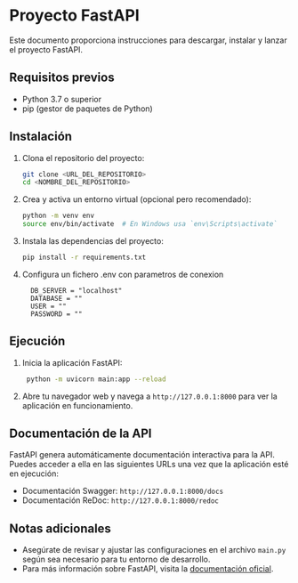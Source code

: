 # Proyecto FastAPI

Este documento proporciona instrucciones para descargar, instalar y lanzar el proyecto FastAPI.

## Requisitos previos

- Python 3.7 o superior
- pip (gestor de paquetes de Python)

## Instalación

1. Clona el repositorio del proyecto:
    ```bash
    git clone <URL_DEL_REPOSITORIO>
    cd <NOMBRE_DEL_REPOSITORIO>
    ```

2. Crea y activa un entorno virtual (opcional pero recomendado):
    ```bash
    python -m venv env
    source env/bin/activate  # En Windows usa `env\Scripts\activate`
    ```

3. Instala las dependencias del proyecto:
    ```bash
    pip install -r requirements.txt
    ```

4. Configura un fichero .env con parametros de conexion
      ```
        DB_SERVER = "localhost"
        DATABASE = ""
        USER = ""
        PASSWORD = "" 
    ```
   

## Ejecución

1. Inicia la aplicación FastAPI:
    ```bash
     python -m uvicorn main:app --reload
    ```

2. Abre tu navegador web y navega a `http://127.0.0.1:8000` para ver la aplicación en funcionamiento.

## Documentación de la API

FastAPI genera automáticamente documentación interactiva para la API. Puedes acceder a ella en las siguientes URLs una vez que la aplicación esté en ejecución:

- Documentación Swagger: `http://127.0.0.1:8000/docs`
- Documentación ReDoc: `http://127.0.0.1:8000/redoc`

## Notas adicionales

- Asegúrate de revisar y ajustar las configuraciones en el archivo `main.py` según sea necesario para tu entorno de desarrollo.
- Para más información sobre FastAPI, visita la [documentación oficial](https://fastapi.tiangolo.com/).
